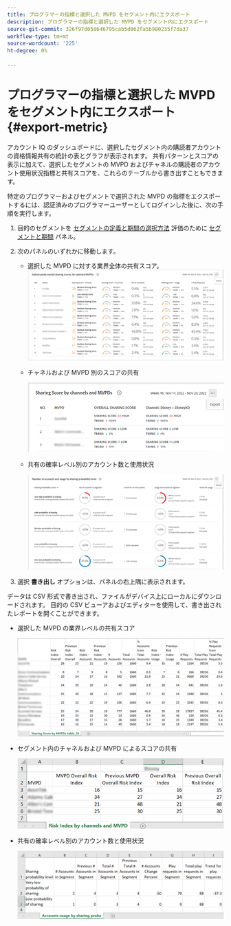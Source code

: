 ```yaml
---
title: プログラマーの指標と選択した MVPD をセグメント内にエクスポート
description: プログラマーの指標と選択した MVPD をセグメント内にエクスポート
source-git-commit: 326f97d058646795cab5d062fa5b980235f7da37
workflow-type: tm+mt
source-wordcount: '225'
ht-degree: 0%

---
```


# プログラマーの指標と選択した MVPD をセグメント内にエクスポート {#export-metric}

アカウント IQ のダッシュボードに、選択したセグメント内の購読者アカウントの資格情報共有の統計の表とグラフが表示されます。 共有パターンとスコアの表示に加えて、選択したセグメントの MVPD およびチャネルの購読者のアカウント使用状況指標と共有スコアを、これらのテーブルから書き出すこともできます。

特定のプログラマーおよびセグメントで選択された MVPD の指標をエクスポートするには、認証済みのプログラマーユーザーとしてログインした後に、次の手順を実行します。

1. 目的のセグメントを [セグメントの定義と期間の選択方法](/help/AccountIQ/howto-select-segment-timeframe.md) 評価のために [セグメントと期間](/help/AccountIQ/segments-timeframe.md) パネル。

1. 次のパネルのいずれかに移動します。

   * 選択した MVPD に対する業界全体の共有スコア。
      ![](assets/ind-sharpanel-export-option.png)

   * チャネルおよび MVPD 別のスコアの共有

      ![](assets/sharscorepanel-export-option.png)

   * 共有の確率レベル別のアカウント数と使用状況

      ![](assets/usage-panel-export-option.png)

1. 選択 **書き出し** オプションは、パネルの右上隅に表示されます。

データは CSV 形式で書き出され、ファイルがデバイス上にローカルにダウンロードされます。 目的の CSV ビューアおよびエディターを使用して、書き出されたレポートを開くことができます。

* 選択した MVPD の業界レベルの共有スコア

   ![](assets/export-ind-sharing-score.png)

* セグメント内のチャネルおよび MVPD によるスコアの共有

   ![](assets/export-risk-index-by-mvpdchannels.png)

* 共有の確率レベル別のアカウント数と使用状況

   ![](assets/export-acc-usage.png)
